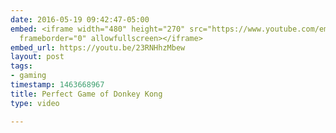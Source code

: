 ```yaml
---
date: 2016-05-19 09:42:47-05:00
embed: <iframe width="480" height="270" src="https://www.youtube.com/embed/23RNHhzMbew?feature=oembed"
  frameborder="0" allowfullscreen></iframe>
embed_url: https://youtu.be/23RNHhzMbew
layout: post
tags:
- gaming
timestamp: 1463668967
title: Perfect Game of Donkey Kong
type: video

---
```

